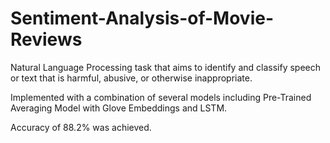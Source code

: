 # Sentiment-Analysis-of-Movie-Reviews

Natural Language Processing task that aims to identify and classify speech or text that is harmful, abusive, or otherwise inappropriate.

Implemented with a combination of several models including Pre-Trained Averaging Model with Glove Embeddings and LSTM.

Accuracy of 88.2% was achieved.
